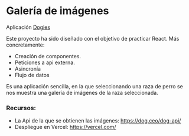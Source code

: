 
# Galería de imágenes
Aplicación [Dogies](https://dogies.vercel.app)

Este proyecto ha sido diseñado con el objetivo de practicar React. 
Más concretamente: 
- Creación de componentes.
- Peticiones a api externa.
- Asincronía
- Flujo de datos
    
Es una aplicación sencilla, en la que seleccionando una raza de perro se nos muestra una galería de imágenes de la raza seleccionada.
### Recursos:
- La Api de la que se obtienen las imágenes: https://dog.ceo/dog-api/
- Despliegue en Vercel: https://vercel.com/
